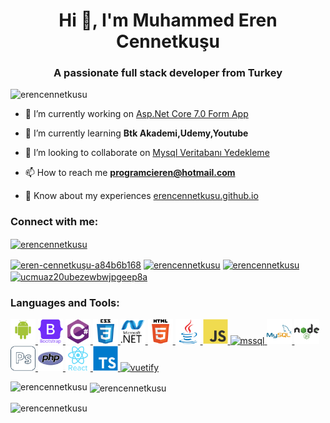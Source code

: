 <h1 align="center">Hi 👋, I'm Muhammed Eren Cennetkuşu</h1>
<h3 align="center">A passionate full stack developer from Turkey</h3>

<p align="left"> <img src="https://komarev.com/ghpvc/?username=erencennetkusu&label=Profile%20views&color=0e75b6&style=flat" alt="erencennetkusu" /> </p>



- 🔭 I’m currently working on [Asp.Net Core 7.0  Form App](https://github.com/erencennetkusu/asp-dotnet-core-7.0-forms-app)

- 🌱 I’m currently learning **Btk Akademi,Udemy,Youtube**

- 👯 I’m looking to collaborate on [Mysql Veritabanı Yedekleme](https://github.com/erencennetkusu/VeritabaniYedeklemeMysql)

- 📫 How to reach me **programcieren@hotmail.com**

- 📄 Know about my experiences [erencennetkusu.github.io](erencennetkusu.github.io)

<h3 align="left">Connect with me:</h3>
<p align="left">
<a href="https://codepen.io/erencennetkusu" target="blank"><img align="center" src="https://raw.githubusercontent.com/rahuldkjain/github-profile-readme-generator/master/src/images/icons/Social/codepen.svg" alt="erencennetkusu" height="30" width="40" /></a>

<a href="https://linkedin.com/in/eren-cennetkuşu-a84b6b168" target="blank"><img align="center" src="https://raw.githubusercontent.com/rahuldkjain/github-profile-readme-generator/master/src/images/icons/Social/linked-in-alt.svg" alt="eren-cennetkuşu-a84b6b168" height="30" width="40" /></a>
<a href="https://fb.com/erencennetkusu" target="blank"><img align="center" src="https://raw.githubusercontent.com/rahuldkjain/github-profile-readme-generator/master/src/images/icons/Social/facebook.svg" alt="erencennetkusu" height="30" width="40" /></a>
<a href="https://instagram.com/erencennetkusu" target="blank"><img align="center" src="https://raw.githubusercontent.com/rahuldkjain/github-profile-readme-generator/master/src/images/icons/Social/instagram.svg" alt="erencennetkusu" height="30" width="40" /></a>
<a href="https://www.youtube.com/c/ucmuaz20ubezewbwjpgeep8a" target="blank"><img align="center" src="https://raw.githubusercontent.com/rahuldkjain/github-profile-readme-generator/master/src/images/icons/Social/youtube.svg" alt="ucmuaz20ubezewbwjpgeep8a" height="30" width="40" /></a>
</p>

<h3 align="left">Languages and Tools:</h3>
<p align="left"> <a href="https://developer.android.com" target="_blank" rel="noreferrer"> <img src="https://raw.githubusercontent.com/devicons/devicon/master/icons/android/android-original-wordmark.svg" alt="android" width="40" height="40"/> </a> <a href="https://getbootstrap.com" target="_blank" rel="noreferrer"> <img src="https://raw.githubusercontent.com/devicons/devicon/master/icons/bootstrap/bootstrap-plain-wordmark.svg" alt="bootstrap" width="40" height="40"/> </a> <a href="https://www.w3schools.com/cs/" target="_blank" rel="noreferrer"> <img src="https://raw.githubusercontent.com/devicons/devicon/master/icons/csharp/csharp-original.svg" alt="csharp" width="40" height="40"/> </a> <a href="https://www.w3schools.com/css/" target="_blank" rel="noreferrer"> <img src="https://raw.githubusercontent.com/devicons/devicon/master/icons/css3/css3-original-wordmark.svg" alt="css3" width="40" height="40"/> </a> <a href="https://dotnet.microsoft.com/" target="_blank" rel="noreferrer"> <img src="https://raw.githubusercontent.com/devicons/devicon/master/icons/dot-net/dot-net-original-wordmark.svg" alt="dotnet" width="40" height="40"/> </a> <a href="https://www.w3.org/html/" target="_blank" rel="noreferrer"> <img src="https://raw.githubusercontent.com/devicons/devicon/master/icons/html5/html5-original-wordmark.svg" alt="html5" width="40" height="40"/> </a> <a href="https://www.java.com" target="_blank" rel="noreferrer"> <img src="https://raw.githubusercontent.com/devicons/devicon/master/icons/java/java-original.svg" alt="java" width="40" height="40"/> </a> <a href="https://developer.mozilla.org/en-US/docs/Web/JavaScript" target="_blank" rel="noreferrer"> <img src="https://raw.githubusercontent.com/devicons/devicon/master/icons/javascript/javascript-original.svg" alt="javascript" width="40" height="40"/> </a> <a href="https://www.microsoft.com/en-us/sql-server" target="_blank" rel="noreferrer"> <img src="https://www.svgrepo.com/show/303229/microsoft-sql-server-logo.svg" alt="mssql" width="40" height="40"/> </a> <a href="https://www.mysql.com/" target="_blank" rel="noreferrer"> <img src="https://raw.githubusercontent.com/devicons/devicon/master/icons/mysql/mysql-original-wordmark.svg" alt="mysql" width="40" height="40"/> </a> <a href="https://nodejs.org" target="_blank" rel="noreferrer"> <img src="https://raw.githubusercontent.com/devicons/devicon/master/icons/nodejs/nodejs-original-wordmark.svg" alt="nodejs" width="40" height="40"/> </a> <a href="https://www.photoshop.com/en" target="_blank" rel="noreferrer"> <img src="https://raw.githubusercontent.com/devicons/devicon/master/icons/photoshop/photoshop-line.svg" alt="photoshop" width="40" height="40"/> </a> <a href="https://www.php.net" target="_blank" rel="noreferrer"> <img src="https://raw.githubusercontent.com/devicons/devicon/master/icons/php/php-original.svg" alt="php" width="40" height="40"/> </a> <a href="https://reactjs.org/" target="_blank" rel="noreferrer"> <img src="https://raw.githubusercontent.com/devicons/devicon/master/icons/react/react-original-wordmark.svg" alt="react" width="40" height="40"/> </a> <a href="https://www.typescriptlang.org/" target="_blank" rel="noreferrer"> <img src="https://raw.githubusercontent.com/devicons/devicon/master/icons/typescript/typescript-original.svg" alt="typescript" width="40" height="40"/> </a> <a href="https://vuetifyjs.com/en/" target="_blank" rel="noreferrer"> <img src="https://bestofjs.org/logos/vuetify.svg" alt="vuetify" width="40" height="40"/> </a> </p>

<p><img align="left" src="https://github-readme-stats.vercel.app/api/top-langs?username=erencennetkusu&show_icons=true&locale=en&layout=compact" alt="erencennetkusu" /></p>

<p>&nbsp;<img align="center" src="https://github-readme-stats.vercel.app/api?username=erencennetkusu&show_icons=true&locale=en" alt="erencennetkusu" /></p>

<p><img align="center" src="https://github-readme-streak-stats.herokuapp.com/?user=erencennetkusu&" alt="erencennetkusu" /></p>
